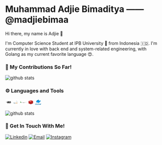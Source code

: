 # Muhammad Adjie Bimaditya —— @madjiebimaa

Hi there, my name is Adjie 👋

I'm Computer Science Student at IPB University 🏫 from Indonesia 🇮🇩. I'm currently in love with back end and system-related engineering, with Golang as my current favorite language 😍.

### 🌱 My Contributions So Far!
![github stats](https://github-readme-stats.vercel.app/api?username=madjiebimaa&show_icons=true)

### ⚙️ Languages and Tools  

<code><img height="20" src="https://raw.githubusercontent.com/github/explore/80688e429a7d4ef2fca1e82350fe8e3517d3494d/topics/go/go.png"></code> <code><img height="20" src="https://raw.githubusercontent.com/github/explore/80688e429a7d4ef2fca1e82350fe8e3517d3494d/topics/mysql/mysql.png"></code> <code><img height="20" src="https://raw.githubusercontent.com/github/explore/80688e429a7d4ef2fca1e82350fe8e3517d3494d/topics/mongodb/mongodb.png"></code> <code><img height="20" src="https://raw.githubusercontent.com/github/explore/80688e429a7d4ef2fca1e82350fe8e3517d3494d/topics/redis/redis.png"></code> <code><img height="20" src="https://raw.githubusercontent.com/github/explore/80688e429a7d4ef2fca1e82350fe8e3517d3494d/topics/docker/docker.png"></code>

![github stats](https://github-readme-stats.vercel.app/api/top-langs/?username=madjiebimaa&layout=compact)

### 📝 Get In Touch With Me!

[![Linkedin](https://img.shields.io/badge/linkedin-0A66C2?style=for-the-badge&logo=linkedin&logoColor=white)](https://www.linkedin.com/in/madjiebimaa)
[![Email](https://img.shields.io/badge/email-D44638?style=for-the-badge&logo=gmail&logoColor=white)](https://mail.google.com/mail/u/0/?fs=1&to=madjiebimaa@gmail.com&su=SUBJECT&body=BODY&bcc=madjiebimaa@gmail.com&tf=cm)
[![Instagram](https://img.shields.io/badge/instagram-BC2A8D?style=for-the-badge&logo=instagram&logoColor=white)](https://instagram.com/madjiebimaa)
